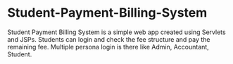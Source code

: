 # Student-Payment-Billing-System
Student Payment Billing System is a simple web app created using Servlets and JSPs. Students can login and check the fee structure and pay the remaining fee. Multiple persona login is there like Admin, Accountant, Student.
